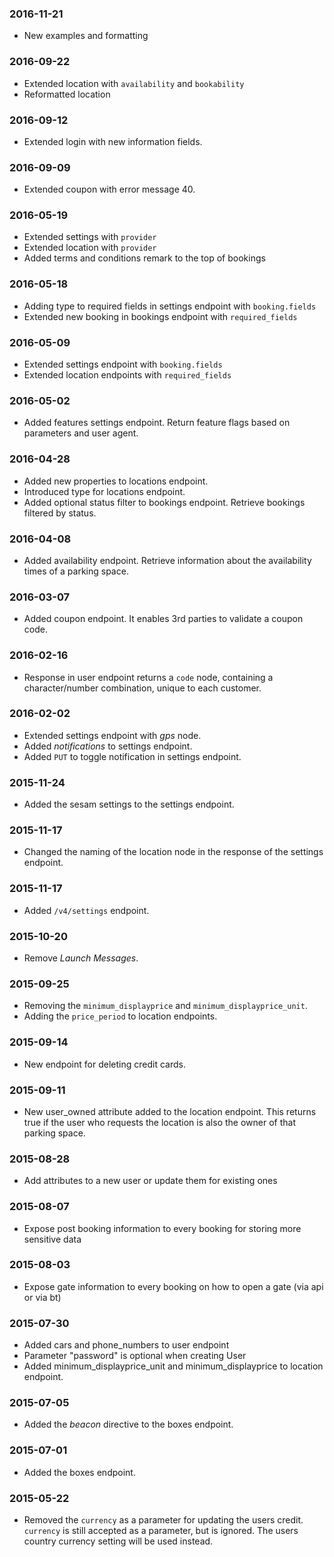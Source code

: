 <!--
  Add new changes to the log in historically descending order.
-->

### 2016-11-21

* New examples and formatting

### 2016-09-22

* Extended location with `availability` and `bookability`
* Reformatted location

### 2016-09-12

* Extended login with new information fields.

### 2016-09-09

* Extended coupon with error message 40.

### 2016-05-19

* Extended settings with `provider`
* Extended location with `provider`
* Added terms and conditions remark to the top of bookings

### 2016-05-18

* Adding type to required fields in settings endpoint with `booking.fields`
* Extended new booking in bookings endpoint with `required_fields`

### 2016-05-09

* Extended settings endpoint with `booking.fields`
* Extended location endpoints with `required_fields`

### 2016-05-02

* Added features settings endpoint. Return feature flags based on parameters and user agent.

### 2016-04-28

* Added new properties to locations endpoint.
* Introduced type for locations endpoint.
* Added optional status filter to bookings endpoint. Retrieve bookings filtered by status.

### 2016-04-08

* Added availability endpoint. Retrieve information
  about the availability times of a parking space.

### 2016-03-07

* Added coupon endpoint. It enables 3rd parties to validate a
  coupon code.

### 2016-02-16

* Response in user endpoint returns a `code` node, containing a
  character/number combination, unique to each customer.

### 2016-02-02

* Extended settings endpoint with *gps* node.
* Added *notifications* to settings endpoint.
* Added `PUT` to toggle notification in settings endpoint.

### 2015-11-24

* Added the sesam settings to the settings endpoint.

### 2015-11-17

* Changed the naming of the location node in the response of the settings endpoint.

### 2015-11-17

* Added `/v4/settings` endpoint.

### 2015-10-20

* Remove _Launch Messages_.

### 2015-09-25

* Removing the `minimum_displayprice` and `minimum_displayprice_unit`.
* Adding the `price_period` to location endpoints.

### 2015-09-14

* New endpoint for deleting credit cards.

### 2015-09-11

* New user_owned attribute added to the location endpoint. This returns true if the user who requests the location is also the owner of that parking space.

### 2015-08-28

* Add attributes to a new user or update them for existing ones

### 2015-08-07

* Expose post booking information to every booking for storing more sensitive data

### 2015-08-03

* Expose gate information to every booking on how to open a gate (via api or via bt)

### 2015-07-30

* Added cars and phone_numbers to user endpoint
* Parameter "password" is optional when creating User
* Added minimum_displayprice_unit and minimum_displayprice to location endpoint.

### 2015-07-05

* Added the _beacon_ directive to the boxes endpoint.

### 2015-07-01

* Added the boxes endpoint.

### 2015-05-22

* Removed the `currency` as a parameter for updating the users credit. `currency` is still accepted as a parameter, but is ignored. The users country currency setting will be used instead.
